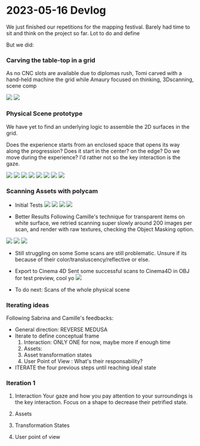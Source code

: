 # 2023-05-16 Devlog

We just finished our repetitions for the mapping festival. Barely had time to sit and think on the project so far. Lot to do and define

But we did:

### Carving the table-top in a grid

As no CNC slots are available due to diplomas rush, Tomi carved with a hand-held machine the grid while Amaury focused on thinking, 3Dscanning, scene comp

![](/Devlog/img/2023-05-16-CuttingTableTop.gif)
![](/Devlog/img/2023-05-16-CuttingTableTop.JPG)

### Physical Scene prototype

We have yet to find an underlying logic to assemble the 2D surfaces in the grid. 

Does the experience starts from an enclosed space that opens its way along the progression? 
Does it start in the center? on the edge? Do we move during the experience? I'd rather not so the key interaction is the gaze.


![](/Devlog/img/2023-05-16-devlog-proto-2737.jpeg)
![](/Devlog/img/2023-05-16-devlog-proto-2738.jpeg)
![](/Devlog/img/2023-05-16-devlog-proto-2739.jpeg)
![](/Devlog/img/2023-05-16-devlog-proto-2740.jpeg)
![](/Devlog/img/2023-05-16-devlog-proto-2741.jpeg)
![](/Devlog/img/2023-05-16-devlog-proto-2742.jpeg)
![](/Devlog/img/2023-05-16-devlog-proto-2743.jpeg)
![](/Devlog/img/2023-05-16-devlog-proto-2744.jpeg)

### Scanning Assets with polycam
- Initial Tests
![](/Devlog/img/2023-05-16-devlog-scan-2731.PNG)
![](/Devlog/img/2023-05-16-devlog-scan-2732.PNG)
![](/Devlog/img/2023-05-16-devlog-scan-2733.PNG)
![](/Devlog/img/2023-05-16-devlog-scan-2736.PNG)


- Better Results
Following Camille's technique for transparent items on white surface, we retried scanning super slowly around 200 images per scan, and render with raw textures, checking the Object Masking option.

![](/Devlog/img/2023-05-16-devlog-scan-2745.PNG)
![](/Devlog/img/2023-05-16-devlog-scan-2746.PNG)
![](/Devlog/img/2023-05-16-devlog-scan-2747.PNG)

- Still struggling on some
Some scans are still problematic. Unsure if its because of their color/transluscency/reflective or else.

- Export to Cinema 4D 
Sent some successful scans to Cinema4D in OBJ for test preview, cool yo
![](/Devlog/img/Capture%20d%E2%80%99%C3%A9cran%202023-05-16%20%C3%A0%2015.44.18.png)

- To do next: Scans of the whole physical scene

### Iterating ideas
Following Sabrina and Camille's feedbacks:
- General direction: REVERSE MEDUSA
- Iterate to define conceptual frame
    1. Interaction: ONLY ONE for now, maybe more if enough time
    2. Assets:
    3. Asset transformation states 
    4. User Point of View : What's their responsability?
- ITERATE the four previous steps until reaching ideal state 

### Iteration 1
1. Interaction
    Your gaze and how you pay attention to your surroundings is the key interaction. Focus on a shape to decrease their petrified state.
2. Assets

3. Transformation States
4. User point of view

